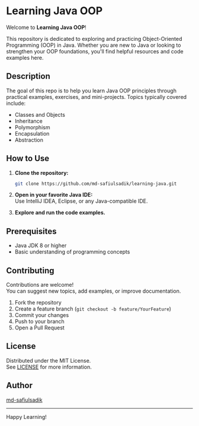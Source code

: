 # Learning Java OOP

Welcome to **Learning Java OOP**!

This repository is dedicated to exploring and practicing Object-Oriented Programming (OOP) in Java. Whether you are new to Java or looking to strengthen your OOP foundations, you'll find helpful resources and code examples here.

## Description

The goal of this repo is to help you learn Java OOP principles through practical examples, exercises, and mini-projects. Topics typically covered include:

- Classes and Objects
- Inheritance
- Polymorphism
- Encapsulation
- Abstraction

## How to Use

1. **Clone the repository:**
   ```bash
   git clone https://github.com/md-safiulsadik/learning-java.git
   ```
2. **Open in your favorite Java IDE:**  
   Use IntelliJ IDEA, Eclipse, or any Java-compatible IDE.

3. **Explore and run the code examples.**

## Prerequisites

- Java JDK 8 or higher
- Basic understanding of programming concepts

## Contributing

Contributions are welcome!  
You can suggest new topics, add examples, or improve documentation.

1. Fork the repository
2. Create a feature branch (`git checkout -b feature/YourFeature`)
3. Commit your changes
4. Push to your branch
5. Open a Pull Request

## License

Distributed under the MIT License.  
See [LICENSE](LICENSE) for more information.

## Author

[md-safiulsadik](https://github.com/md-safiulsadik)

---

Happy Learning!
